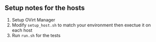 ## Setup notes for the hosts

1. Setup OVirt Manager
2. Modify `setup_host.sh` to match your environment then exectue it on each host
3. Run `run.sh` for the tests
